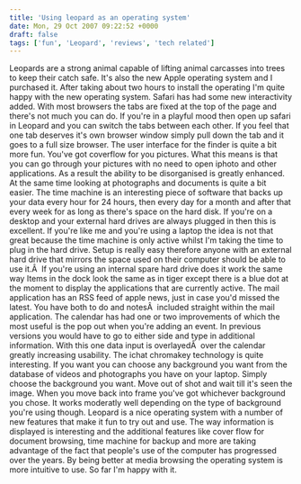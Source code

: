 ```yaml
---
title: 'Using leopard as an operating system'
date: Mon, 29 Oct 2007 09:22:52 +0000
draft: false
tags: ['fun', 'Leopard', 'reviews', 'tech related']
---
```


Leopards are a strong animal capable of lifting animal carcasses into trees to keep their catch safe. It's also the new Apple operating system and I purchased it. After taking about two hours to install the operating I'm quite happy with the new operating system. Safari has had some new interactivity added. With most browsers the tabs are fixed at the top of the page and there's not much you can do. If you're in a playful mood then open up safari in Leopard and you can switch the tabs between each other. If you feel that one tab deserves it's own browser window simply pull down the tab and it goes to a full size browser. The user interface for the finder is quite a bit more fun. You've got coverflow for you pictures. What this means is that you can go through your pictures with no need to open iphoto and other applications. As a result the ability to be disorganised is greatly enhanced. At the same time looking at photographs and documents is quite a bit easier. The time machine is an interesting piece of software that backs up your data every hour for 24 hours, then every day for a month and after that every week for as long as there's space on the hard disk. If you're on a desktop and your external hard drives are always plugged in then this is excellent. If you're like me and you're using a laptop the idea is not that great because the time machine is only active whilst I'm taking the time to plug in the hard drive. Setup is really easy therefore anyone with an external hard drive that mirrors the space used on their computer should be able to use it.Â  If you're using an internal spare hard drive does it work the same way Items in the dock look the same as in tiger except there is a blue dot at the moment to display the applications that are currently active. The mail application has an RSS feed of apple news, just in case you'd missed the latest. You have both to do and notesÂ  included straight within the mail application. The calendar has had one or two improvements of which the most useful is the pop out when you're adding an event. In previous versions you would have to go to either side and type in additional information. With this one data input is overlayedÂ  over the calendar greatly increasing usability. The ichat chromakey technology is quite interesting. If you want you can choose any background you want from the database of videos and photographs you have on your laptop. Simply choose the background you want. Move out of shot and wait till it's seen the image. When you move back into frame you've got whichever background you chose. It works moderatly well depending on the type of background you're using though. Leopard is a nice operating system with a number of new features that make it fun to try out and use. The way information is displayed is interesting and the additional features like cover flow for document browsing, time machine for backup and more are taking advantage of the fact that people's use of the computer has progressed over the years. By being better at media browsing the operating system is more intuitive to use. So far I'm happy with it.